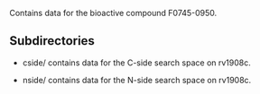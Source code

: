 Contains data for the bioactive compound F0745-0950.

## Subdirectories

- cside/ contains data for the C-side search space on rv1908c.

- nside/ contains data for the N-side search space on rv1908c.

